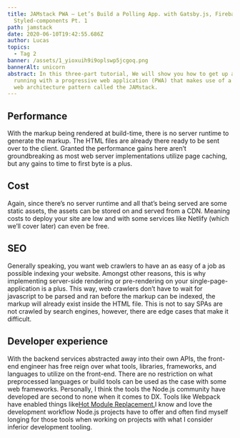 ```yaml
---
title: JAMstack PWA — Let’s Build a Polling App. with Gatsby.js, Firebase, and
  Styled-components Pt. 1
path: jamstack
date: 2020-06-10T19:42:55.686Z
author: Lucas
topics:
  - Tag 2
banner: /assets/1_yioxuih9i9oplswp5jcgoq.png
bannerAlt: unicorn
abstract: In this three-part tutorial, We will show you how to get up and
  running with a progressive web application (PWA) that makes use of a powerful
  web architecture pattern called the JAMstack.
---
```


## Performance

With the markup being rendered at build-time, there is no server runtime to generate the markup. The HTML files are already there ready to be sent over to the client. Granted the performance gains here aren’t groundbreaking as most web server implementations utilize page caching, but any gains to time to first byte is a plus.

## Cost

Again, since there’s no server runtime and all that’s being served are some static assets, the assets can be stored on and served from a CDN. Meaning costs to deploy your site are low and with some services like Netlify (which we’ll cover later) can even be free.

## SEO

Generally speaking, you want web crawlers to have an as easy of a job as possible indexing your website. Amongst other reasons, this is why implementing server-side rendering or pre-rendering on your single-page-application is a plus. This way, web crawlers don’t have to wait for javascript to be parsed and ran before the markup can be indexed, the markup will already exist inside the HTML file. This is not to say SPAs are not crawled by search engines, however, there are edge cases that make it difficult.

## Developer experience

With the backend services abstracted away into their own APIs, the front-end engineer has free reign over what tools, libraries, frameworks, and languages to utilize on the front-end. There are no restriction on what preprocessed languages or build tools can be used as the case with some web frameworks. Personally, I think the tools the Node.js community have developed are second to none when it comes to DX. Tools like Webpack have enabled things like[Hot Module Replacement.](https://webpack.js.org/concepts/hot-module-replacement)I know and love the development workflow Node.js projects have to offer and often find myself longing for those tools when working on projects with what I consider inferior development tooling.
